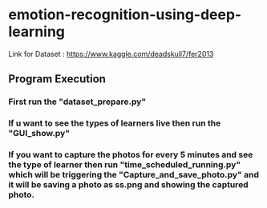 # emotion-recognition-using-deep-learning

Link for Dataset : https://www.kaggle.com/deadskull7/fer2013

## Program Execution

### First run the "dataset_prepare.py"

### If u want to see the types of learners live then run the "GUI_show.py"

### If you want to capture the photos for every 5 minutes and see the type of learner then run "time_scheduled_running.py" which will be triggering the "Capture_and_save_photo.py" and it will be saving a photo as ss.png and showing the captured photo.
